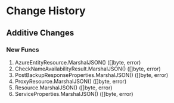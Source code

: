 # Change History

## Additive Changes

### New Funcs

1. AzureEntityResource.MarshalJSON() ([]byte, error)
1. CheckNameAvailabilityResult.MarshalJSON() ([]byte, error)
1. PostBackupResponseProperties.MarshalJSON() ([]byte, error)
1. ProxyResource.MarshalJSON() ([]byte, error)
1. Resource.MarshalJSON() ([]byte, error)
1. ServiceProperties.MarshalJSON() ([]byte, error)
